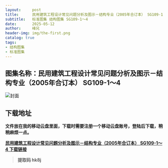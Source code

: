 ```yaml
---
layout:     post
title:      民用建筑工程设计常见问题分析及图示－结构专业（2005年合订本） SG109-1～4
subtitle:   标准图集 结构图集 SG109-1～4
date:       2025-05-12
author:     峰兄
header-img: img/the-first.png
catalog: true
tags:
- 结构图集
- 标准图集
---
```

## 图集名称：民用建筑工程设计常见问题分析及图示－结构专业（2005年合订本） SG109-1～4
![封面](https://pic1.imgdb.cn/item/6821ba5e58cb8da5c8edd67e.jpg)

## 下载地址 ##
**文件放在我的移动云盘里面，下载时需要注册一个移动云盘账号，登陆后下载，稍稍麻烦一点。**  
  
[**民用建筑工程设计常见问题分析及图示－结构专业（2005年合订本） SG109-1～4 下载链接**](https://caiyun.139.com/m/i?2nc6pdvPpTk2v)

> **提取码 hk8j**

